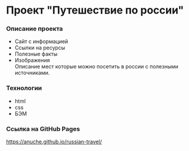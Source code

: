 # Проект "Путешествие по россии"  
### Описание проекта  
* Сайт с информацией  
* Ссылки на ресурсы  
* Полезные факты  
* Изображения  
Описание мест которые можно посетить в россии с полезными источниками.
### Технологии  
* html  
* css  
* БЭМ
### Ссылка на GitHub Pages
https://anuche.github.io/russian-travel/

